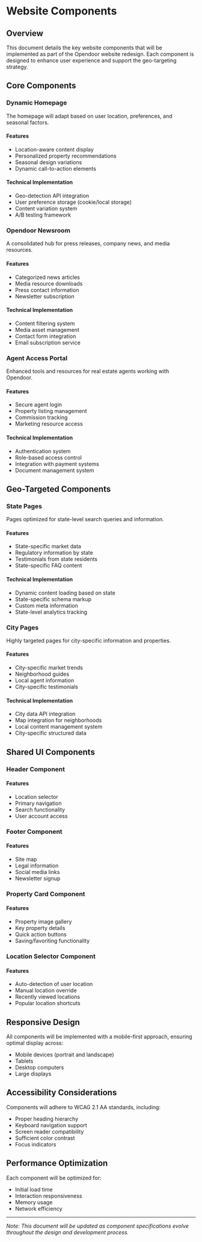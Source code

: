 # Website Components

## Overview

This document details the key website components that will be implemented as part of the Opendoor website redesign. Each component is designed to enhance user experience and support the geo-targeting strategy.

## Core Components

### Dynamic Homepage

The homepage will adapt based on user location, preferences, and seasonal factors.

#### Features

- Location-aware content display
- Personalized property recommendations
- Seasonal design variations
- Dynamic call-to-action elements

#### Technical Implementation

- Geo-detection API integration
- User preference storage (cookie/local storage)
- Content variation system
- A/B testing framework

### Opendoor Newsroom

A consolidated hub for press releases, company news, and media resources.

#### Features

- Categorized news articles
- Media resource downloads
- Press contact information
- Newsletter subscription

#### Technical Implementation

- Content filtering system
- Media asset management
- Contact form integration
- Email subscription service

### Agent Access Portal

Enhanced tools and resources for real estate agents working with Opendoor.

#### Features

- Secure agent login
- Property listing management
- Commission tracking
- Marketing resource access

#### Technical Implementation

- Authentication system
- Role-based access control
- Integration with payment systems
- Document management system

## Geo-Targeted Components

### State Pages

Pages optimized for state-level search queries and information.

#### Features

- State-specific market data
- Regulatory information by state
- Testimonials from state residents
- State-specific FAQ content

#### Technical Implementation

- Dynamic content loading based on state
- State-specific schema markup
- Custom meta information
- State-level analytics tracking

### City Pages

Highly targeted pages for city-specific information and properties.

#### Features

- City-specific market trends
- Neighborhood guides
- Local agent information
- City-specific testimonials

#### Technical Implementation

- City data API integration
- Map integration for neighborhoods
- Local content management system
- City-specific structured data

## Shared UI Components

### Header Component

#### Features

- Location selector
- Primary navigation
- Search functionality
- User account access

### Footer Component

#### Features

- Site map
- Legal information
- Social media links
- Newsletter signup

### Property Card Component

#### Features

- Property image gallery
- Key property details
- Quick action buttons
- Saving/favoriting functionality

### Location Selector Component

#### Features

- Auto-detection of user location
- Manual location override
- Recently viewed locations
- Popular location shortcuts

## Responsive Design

All components will be implemented with a mobile-first approach, ensuring optimal display across:

- Mobile devices (portrait and landscape)
- Tablets
- Desktop computers
- Large displays

## Accessibility Considerations

Components will adhere to WCAG 2.1 AA standards, including:

- Proper heading hierarchy
- Keyboard navigation support
- Screen reader compatibility
- Sufficient color contrast
- Focus indicators

## Performance Optimization

Each component will be optimized for:

- Initial load time
- Interaction responsiveness
- Memory usage
- Network efficiency

---

*Note: This document will be updated as component specifications evolve throughout the design and development process.*

<!-- DeepWiki Tags: components, ui, frontend, design, user-experience -->
